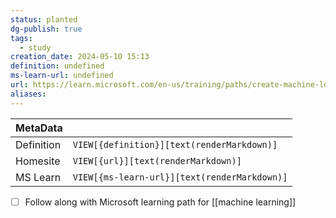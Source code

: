 ```yaml
---
status: planted
dg-publish: true
tags:
  - study
creation_date: 2024-05-10 15:13
definition: undefined
ms-learn-url: undefined
url: https://learn.microsoft.com/en-us/training/paths/create-machine-learn-models/
aliases:
---
```


| MetaData   |                                              |
| ---------- | -------------------------------------------- |
| Definition | `VIEW[{definition}][text(renderMarkdown)]`   |
| Homesite   | `VIEW[{url}][text(renderMarkdown)]`          |
| MS Learn   | `VIEW[{ms-learn-url}][text(renderMarkdown)]` |

- [ ] Follow along with Microsoft learning path for [[machine learning]]